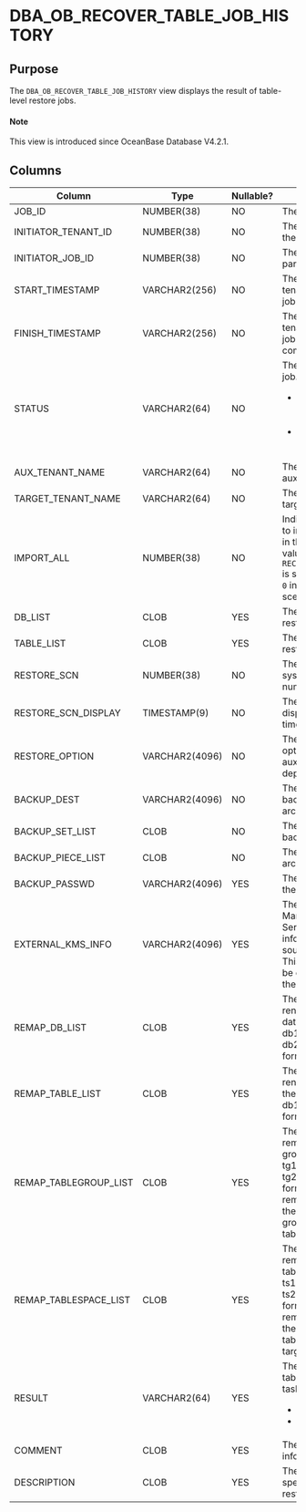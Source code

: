 # DBA_OB_RECOVER_TABLE_JOB_HISTORY

## Purpose

The `DBA_OB_RECOVER_TABLE_JOB_HISTORY` view displays the result of table-level restore jobs. 

<main id="notice" type='explain'>
  <h4>Note</h4>
  <p>This view is introduced since OceanBase Database V4.2.1. </p>
</main>

## Columns

| **Column** | **Type** | **Nullable?** | **Description** |
| --- | --- | --- | --- |
| JOB_ID | NUMBER(38) | NO | The ID of the job. |
| INITIATOR_TENANT_ID | NUMBER(38) | NO | The tenant ID of the parent job. |
| INITIATOR_JOB_ID | NUMBER(38) | NO | The ID of the parent job. |
| START_TIMESTAMP | VARCHAR2(256) | NO | The time on the tenant when the job was started. |
| FINISH_TIMESTAMP | VARCHAR2(256) | NO | The time on the tenant when the job was completed. |
| STATUS | VARCHAR2(64) | NO | The status of the job. Valid values:<ul><li>`COMPLETED`: The job is completed. </li><li>`FAILED`: The job failed. </li></ul> |
| AUX_TENANT_NAME | VARCHAR2(64) | NO | The name of the auxiliary tenant. |
| TARGET_TENANT_NAME | VARCHAR2(64) | NO | The name of the target tenant. |
| IMPORT_ALL | NUMBER(38) | NO | Indicates whether to import all tables in the tenant. The value is `1` if `RECOVER TABLE *.*` is specified, and is `0` in other scenarios. |
| DB_LIST | CLOB | YES | The database to restore. |
| TABLE_LIST | CLOB | YES | The tables to restore. |
| RESTORE_SCN | NUMBER(38) | NO | The restore system change number (SCN). |
| RESTORE_SCN_DISPLAY | TIMESTAMP(9) | NO | The restore SCN displayed as a timestamp. |
| RESTORE_OPTION | VARCHAR2(4096) | NO | The restore options that the auxiliary tenant depends on. |
| BACKUP_DEST | VARCHAR2(4096) | NO | The path for backup and archiving. |
| BACKUP_SET_LIST | CLOB | NO | The path for data backup. |
| BACKUP_PIECE_LIST | CLOB | NO | The path for log archiving. |
| BACKUP_PASSWD | VARCHAR2(4096) | YES | The password of the backup set. |
| EXTERNAL_KMS_INFO | VARCHAR2(4096) | YES | The Key Management Service (KMS) information of the source tenant. This column must be configured in the session.  |
| REMAP_DB_LIST | CLOB | YES | The list of renamed databases, in the db1:new_db1, db2:newdb2 format. |
| REMAP_TABLE_LIST | CLOB | YES | The list of renamed tables, in the db1.t1:new_t1, db1.t2:db2.new_t2 format. |
| REMAP_TABLEGROUP_LIST | CLOB | YES | The list of remapped table groups in the tg1:new_tg1, tg2:new_tg2 format. You can remap a table from the original table group to the target table group. |
| REMAP_TABLESPACE_LIST | CLOB | YES | The list of remapped tablespaces, in the ts1:new_ts1, ts2:new_ts2 format. You can remap a table from the original tablespace to the target tablespace. |
| RESULT | VARCHAR2(64) | YES | The result of the table-level restore task. Valid values:<ul><li>SUCCESS  </li><li>FAIL </li></ul> |
| COMMENT | CLOB | YES | The additional information. |
| DESCRIPTION | CLOB | YES | The description specified in the restore statement. |
